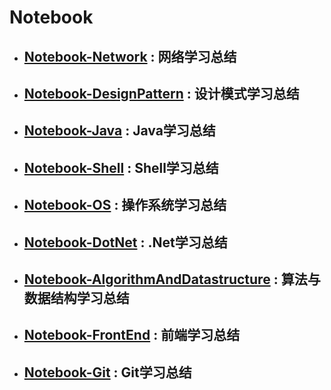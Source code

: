 # Notebook

* ## [Notebook-Network](https://github.com/dp9u0/Notebook-Network) : 网络学习总结
* ## [Notebook-DesignPattern](https://github.com/dp9u0/Notebook-DesignPattern) : 设计模式学习总结
* ## [Notebook-Java](https://github.com/dp9u0/Notebook-Java) : Java学习总结
* ## [Notebook-Shell](https://github.com/dp9u0/Notebook-Shell) : Shell学习总结
* ## [Notebook-OS](https://github.com/dp9u0/Notebook-OS) : 操作系统学习总结
* ## [Notebook-DotNet](https://github.com/dp9u0/Notebook-DotNet) : .Net学习总结
* ## [Notebook-AlgorithmAndDatastructure](https://github.com/dp9u0/Notebook-AlgorithmAndDatastructure) : 算法与数据结构学习总结
* ## [Notebook-FrontEnd](https://github.com/dp9u0/Notebook-FrontEnd) : 前端学习总结
* ## [Notebook-Git](https://github.com/dp9u0/Notebook-Git) : Git学习总结



